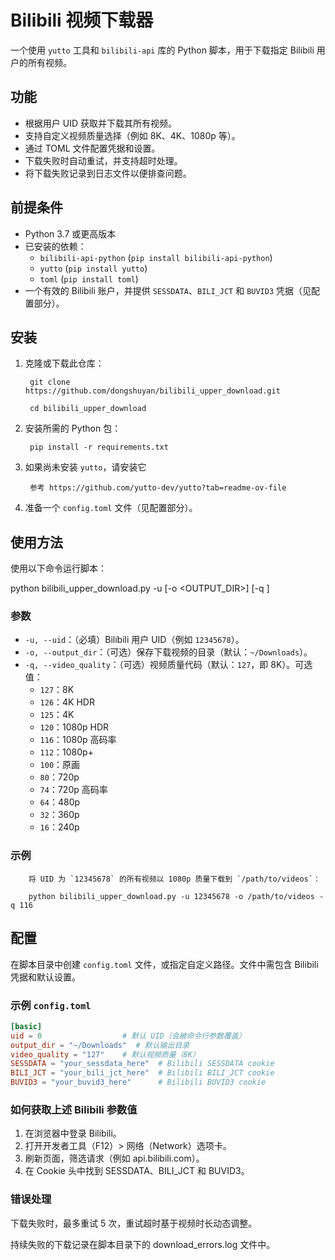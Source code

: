 # Bilibili 视频下载器

一个使用 `yutto` 工具和 `bilibili-api` 库的 Python 脚本，用于下载指定 Bilibili 用户的所有视频。

## 功能
- 根据用户 UID 获取并下载其所有视频。
- 支持自定义视频质量选择（例如 8K、4K、1080p 等）。
- 通过 TOML 文件配置凭据和设置。
- 下载失败时自动重试，并支持超时处理。
- 将下载失败记录到日志文件以便排查问题。

## 前提条件
- Python 3.7 或更高版本
- 已安装的依赖：
  - `bilibili-api-python` (`pip install bilibili-api-python`)
  - `yutto` (`pip install yutto`)
  - `toml` (`pip install toml`)
- 一个有效的 Bilibili 账户，并提供 `SESSDATA`、`BILI_JCT` 和 `BUVID3` 凭据（见配置部分）。

## 安装
1. 克隆或下载此仓库：

        git clone https://github.com/dongshuyan/bilibili_upper_download.git

        cd bilibili_upper_download

2. 安装所需的 Python 包：

        pip install -r requirements.txt

3. 如果尚未安装 `yutto`，请安装它

        参考 https://github.com/yutto-dev/yutto?tab=readme-ov-file

4. 准备一个 `config.toml` 文件（见配置部分）。

## 使用方法
使用以下命令运行脚本：

python bilibili_upper_download.py -u <UID> [-o <OUTPUT_DIR>] [-q <QUALITY>]


### 参数
- `-u, --uid`：（必填）Bilibili 用户 UID（例如 `12345678`）。
- `-o, --output_dir`：（可选）保存下载视频的目录（默认：`~/Downloads`）。
- `-q, --video_quality`：（可选）视频质量代码（默认：`127`，即 8K）。可选值：
  - `127`：8K
  - `126`：4K HDR
  - `125`：4K
  - `120`：1080p HDR
  - `116`：1080p 高码率
  - `112`：1080p+
  - `100`：原画
  - `80`：720p
  - `74`：720p 高码率
  - `64`：480p
  - `32`：360p
  - `16`：240p

### 示例

        将 UID 为 `12345678` 的所有视频以 1080p 质量下载到 `/path/to/videos`：

        python bilibili_upper_download.py -u 12345678 -o /path/to/videos -q 116


## 配置
在脚本目录中创建 `config.toml` 文件，或指定自定义路径。文件中需包含 Bilibili 凭据和默认设置。

### 示例 `config.toml`
```toml
[basic]
uid = 0                  # 默认 UID（会被命令行参数覆盖）
output_dir = "~/Downloads"  # 默认输出目录
video_quality = "127"    # 默认视频质量（8K）
SESSDATA = "your_sessdata_here"  # Bilibili SESSDATA cookie
BILI_JCT = "your_bili_jct_here"  # Bilibili BILI_JCT cookie
BUVID3 = "your_buvid3_here"      # Bilibili BUVID3 cookie
```

### 如何获取上述 Bilibili 参数值
1. 在浏览器中登录 Bilibili。
2. 打开开发者工具（F12）> 网络（Network）选项卡。
3. 刷新页面，筛选请求（例如 api.bilibili.com）。
4. 在 Cookie 头中找到 SESSDATA、BILI_JCT 和 BUVID3。

### 错误处理
下载失败时，最多重试 5 次，重试超时基于视频时长动态调整。

持续失败的下载记录在脚本目录下的 download_errors.log 文件中。